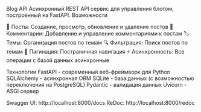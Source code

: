 Blog API
Асинхронный REST API сервис для управления блогом, построенный на FastAPI.
Возможности

📝 Посты: Создание, просмотр, обновление и удаление постов
💬 Комментарии: Добавление и управление комментариями к постам
🏷️ Темы: Организация постов по темам
🔍 Фильтрация: Поиск постов по темам
📄 Пагинация: Постраничная навигация
⚡ Асинхронность: Все операции с базой данных асинхронные

Технологии
FastAPI - современный веб-фреймворк для Python
SQLAlchemy - асинхронная ORM
SQLite - база данных (с возможностью переключения на PostgreSQL)
Pydantic - валидация данных
Uvicorn - ASGI сервер

Swagger UI: http://localhost:8000/docs
ReDoc: http://localhost:8000/redoc
